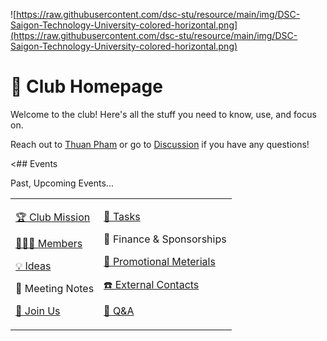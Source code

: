 ![https://raw.githubusercontent.com/dsc-stu/resource/main/img/DSC-Saigon-Technology-University-colored-horizontal.png](https://raw.githubusercontent.com/dsc-stu/resource/main/img/DSC-Saigon-Technology-University-colored-horizontal.png)

# 🏡 Club Homepage

Welcome to the club! Here's all the stuff you need to know, use, and focus on.

Reach out to [Thuan Pham](https://github.com/thuanpham2311) or go to [Discussion](https://github.com/dsc-stu/dsc-stu/discussions) if you have any questions!

<table>
    <tr>
        <td>
        <a href="https://github.com/dsc-stu/dsc-stu/blob/main/clubMission.md"><p>🏆 Club Mission</p></a>
        <a href="https://github.com/orgs/dsc-stu/people"><p>🧑‍🤝‍🧑 Members</p></a>
        <a href="https://github.com/dsc-stu/dsc-stu/discussions/categories/ideas"><p>💡 Ideas</p></a>
        <p>📝 Meeting Notes</p>
        <a href="https://github.com/dsc-stu/dsc-stu/discussions/3"><p>🙌 Join Us </p></a>
        </td>
        <td>
        <a href="https://github.com/orgs/dsc-stu/projects"><p>🎒 Tasks</p></a>
        <p>💸 Finance & Sponsorships</p>
        <a href="https://github.com/dsc-stu/dsc-stu/blob/main/promotionalMeterials.md"><p>📢 Promotional Meterials</p></a>
        <a href="https://docs.google.com/spreadsheets/d/1uYJmHyzVsvtph7GDDy6ORQxkxb-bsLgYk2kd_oRy1D4/edit?usp=sharing"><p>☎️ External Contacts</p></a>
        <a href="https://github.com/dsc-stu/dsc-stu/discussions/categories/q-a"><p>🙏 Q&A</p></a>
        </td>
    </tr>

<## Events

Past, Upcoming Events...
